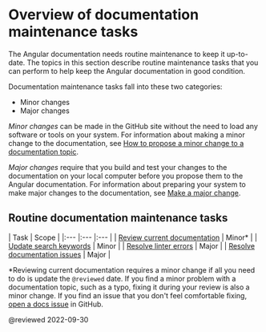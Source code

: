 # Overview of documentation maintenance tasks

The Angular documentation needs routine maintenance to keep it up-to-date.
The topics in this section describe routine maintenance tasks that you can perform to help keep the Angular documentation in good condition.

Documentation maintenance tasks fall into these two categories:

* Minor changes
* Major changes

*Minor changes* can be made in the GitHub site without the need to load any software or tools on your system.
For information about making a minor change to the documentation, see [How to propose a minor change to a documentation topic](guide/contributors-guide-overview#make-a-major-change).

*Major changes* require that you build and test your changes to the documentation on your local computer before you propose them to the Angular documentation.
For information about preparing your system to make major changes to the documentation, see [Make a major change](guide/contributors-guide-overview#make-a-major-change).

## Routine documentation maintenance tasks

| Task | Scope |
|:--- |:--- |:--- |
| [Review current documentation](guide/reviewing-content) | Minor* |
| [Update search keywords](guide/updating-search-keywords) | Minor |
| [Resolve linter errors](guide/docs-lint-errors) | Major |
| [Resolve documentation issues](guide/doc-select-issue) | Major |

*Reviewing current documentation requires a minor change if all you need to do is update the `@reviewed` date.
If you find a minor problem with a documentation topic, such as a typo, fixing it during your review is also a minor change.
If you find an issue that you don't feel comfortable fixing, [open a docs issue](https://github.com/angular/angular/issues/new?assignees=&labels=&template=3-docs-bug.yaml) in GitHub.

<!-- links -->

<!-- external links -->

<!-- end links -->

@reviewed 2022-09-30

